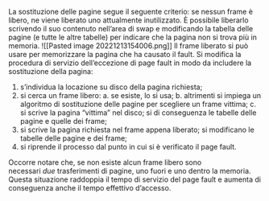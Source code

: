 La sostituzione delle pagine segue il seguente criterio: se nessun frame è libero, ne viene liberato uno attualmente inutilizzato.
È possibile liberarlo scrivendo il suo contenuto nell’area di swap e modificando la tabella delle pagine (e tutte le altre tabelle) per indicare che la pagina non si trova più in memoria.
![[Pasted image 20221213154006.png]]
Il frame liberato si può usare per memorizzare la pagina che ha causato il fault. Si modifica la procedura di servizio dell’eccezione di page fault in modo da includere la sostituzione della pagina:

1.  s’individua la locazione su disco della pagina richiesta;
2.  si cerca un frame libero:
    a. se esiste, lo si usa;
    b. altrimenti si impiega un algoritmo di sostituzione delle pagine per scegliere un frame vittima;
    c. si scrive la pagina “vittima” nel disco; si di conseguenza le tabelle delle pagine e quelle dei frame;
3.  si scrive la pagina richiesta nel frame appena liberato; si modificano le tabelle delle pagine e dei frame;
4.  si riprende il processo dal punto in cui si è verificato il page fault.

Occorre notare che, se non esiste alcun frame libero sono necessari _due_ trasferimenti di pagine, uno fuori e uno dentro la memoria. Questa situazione raddoppia il tempo di servizio del page fault e aumenta di conseguenza anche il tempo effettivo d’accesso.